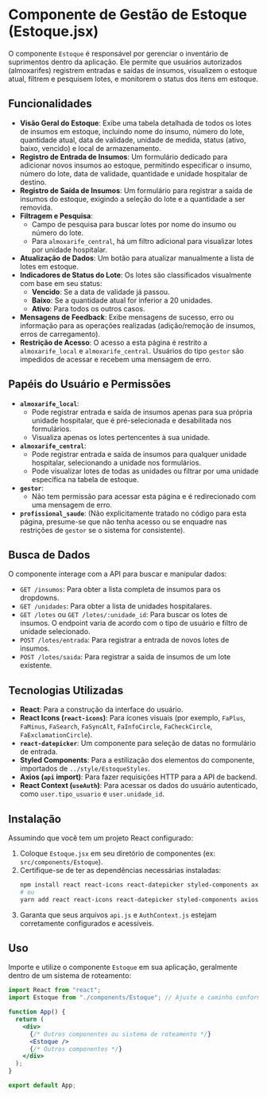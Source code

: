 # Componente de Gestão de Estoque (Estoque.jsx)

O componente `Estoque` é responsável por gerenciar o inventário de suprimentos dentro da aplicação. Ele permite que usuários autorizados (almoxarifes) registrem entradas e saídas de insumos, visualizem o estoque atual, filtrem e pesquisem lotes, e monitorem o status dos itens em estoque.

## Funcionalidades

- **Visão Geral do Estoque**: Exibe uma tabela detalhada de todos os lotes de insumos em estoque, incluindo nome do insumo, número do lote, quantidade atual, data de validade, unidade de medida, status (ativo, baixo, vencido) e local de armazenamento.
- **Registro de Entrada de Insumos**: Um formulário dedicado para adicionar novos insumos ao estoque, permitindo especificar o insumo, número do lote, data de validade, quantidade e unidade hospitalar de destino.
- **Registro de Saída de Insumos**: Um formulário para registrar a saída de insumos do estoque, exigindo a seleção do lote e a quantidade a ser removida.
- **Filtragem e Pesquisa**:
  - Campo de pesquisa para buscar lotes por nome do insumo ou número do lote.
  - Para `almoxarife_central`, há um filtro adicional para visualizar lotes por unidade hospitalar.
- **Atualização de Dados**: Um botão para atualizar manualmente a lista de lotes em estoque.
- **Indicadores de Status do Lote**: Os lotes são classificados visualmente com base em seu status:
  - **Vencido**: Se a data de validade já passou.
  - **Baixo**: Se a quantidade atual for inferior a 20 unidades.
  - **Ativo**: Para todos os outros casos.
- **Mensagens de Feedback**: Exibe mensagens de sucesso, erro ou informação para as operações realizadas (adição/remoção de insumos, erros de carregamento).
- **Restrição de Acesso**: O acesso a esta página é restrito a `almoxarife_local` e `almoxarife_central`. Usuários do tipo `gestor` são impedidos de acessar e recebem uma mensagem de erro.

## Papéis do Usuário e Permissões

- **`almoxarife_local`**:
  - Pode registrar entrada e saída de insumos apenas para sua própria unidade hospitalar, que é pré-selecionada e desabilitada nos formulários.
  - Visualiza apenas os lotes pertencentes à sua unidade.
- **`almoxarife_central`**:
  - Pode registrar entrada e saída de insumos para qualquer unidade hospitalar, selecionando a unidade nos formulários.
  - Pode visualizar lotes de todas as unidades ou filtrar por uma unidade específica na tabela de estoque.
- **`gestor`**:
  - Não tem permissão para acessar esta página e é redirecionado com uma mensagem de erro.
- **`profissional_saude`**: (Não explicitamente tratado no código para esta página, presume-se que não tenha acesso ou se enquadre nas restrições de `gestor` se o sistema for consistente).

## Busca de Dados

O componente interage com a API para buscar e manipular dados:

- `GET /insumos`: Para obter a lista completa de insumos para os dropdowns.
- `GET /unidades`: Para obter a lista de unidades hospitalares.
- `GET /lotes` ou `GET /lotes/:unidade_id`: Para buscar os lotes de insumos. O endpoint varia de acordo com o tipo de usuário e filtro de unidade selecionado.
- `POST /lotes/entrada`: Para registrar a entrada de novos lotes de insumos.
- `POST /lotes/saida`: Para registrar a saída de insumos de um lote existente.

## Tecnologias Utilizadas

- **React**: Para a construção da interface do usuário.
- **React Icons (`react-icons`)**: Para ícones visuais (por exemplo, `FaPlus`, `FaMinus`, `FaSearch`, `FaSyncAlt`, `FaInfoCircle`, `FaCheckCircle`, `FaExclamationCircle`).
- **`react-datepicker`**: Um componente para seleção de datas no formulário de entrada.
- **Styled Components**: Para a estilização dos elementos do componente, importados de `../style/EstoqueStyles`.
- **Axios (`api` import)**: Para fazer requisições HTTP para a API de backend.
- **React Context (`useAuth`)**: Para acessar os dados do usuário autenticado, como `user.tipo_usuario` e `user.unidade_id`.

## Instalação

Assumindo que você tem um projeto React configurado:

1.  Coloque `Estoque.jsx` em seu diretório de componentes (ex: `src/components/Estoque`).
2.  Certifique-se de ter as dependências necessárias instaladas:
    ```bash
    npm install react react-icons react-datepicker styled-components axios
    # ou
    yarn add react react-icons react-datepicker styled-components axios
    ```
3.  Garanta que seus arquivos `api.js` e `AuthContext.js` estejam corretamente configurados e acessíveis.

## Uso

Importe e utilize o componente `Estoque` em sua aplicação, geralmente dentro de um sistema de roteamento:

```jsx
import React from "react";
import Estoque from "./components/Estoque"; // Ajuste o caminho conforme necessário

function App() {
  return (
    <div>
      {/* Outros componentes ou sistema de roteamento */}
      <Estoque />
      {/* Outros componentes */}
    </div>
  );
}

export default App;
```
